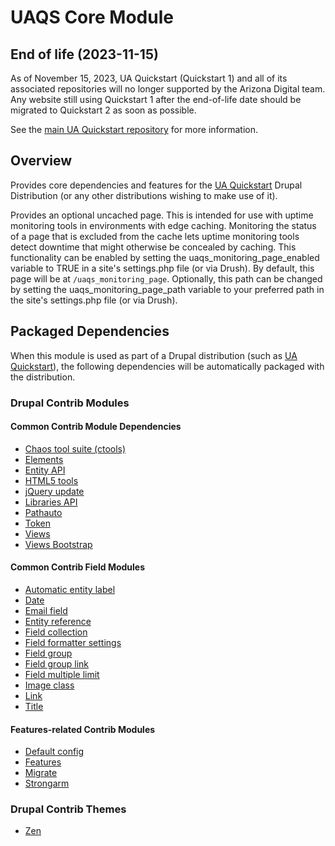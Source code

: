 # UAQS Core Module

## End of life (2023-11-15)

As of November 15, 2023, UA Quickstart (Quickstart 1) and all of its associated repositories will no longer supported by the Arizona Digital team.  Any website still using Quickstart 1 after the end-of-life date should be migrated to Quickstart 2 as soon as possible.

See the [main UA Quickstart repository](https://bitbucket.org/ua_drupal/ua_quickstart/src/7.x-1.x/README.md) for more information.

## Overview

Provides core dependencies and features for the [UA Quickstart](https://bitbucket.org/ua_drupal/ua_quickstart) Drupal Distribution (or any other distributions wishing to make use of it).

Provides an optional uncached page. This is intended for use with uptime monitoring tools in environments with edge caching. Monitoring the status of a page that is excluded from the cache lets uptime monitoring tools detect downtime that might otherwise be concealed by caching. This functionality can be enabled by setting the uaqs_monitoring_page_enabled variable to TRUE in a site's settings.php file (or via Drush). By default, this page will be at `/uaqs_monitoring_page`. Optionally, this path can be changed by setting the uaqs_monitoring_page_path variable to your preferred path in the site's settings.php file (or via Drush).

## Packaged Dependencies

When this module is used as part of a Drupal distribution (such as [UA Quickstart](https://bitbucket.org/ua_drupal/ua_quickstart)), the following dependencies will be automatically packaged with the distribution.

### Drupal Contrib Modules

#### Common Contrib Module Dependencies
- [Chaos tool suite (ctools)](https://www.drupal.org/project/ctools)
- [Elements](https://www.drupal.org/project/elements)
- [Entity API](https://www.drupal.org/project/entity)
- [HTML5 tools](https://www.drupal.org/project/html5_tools)
- [jQuery update](https://www.drupal.org/project/jquery_update)
- [Libraries API](https://www.drupal.org/project/libraries)
- [Pathauto](https://www.drupal.org/project/pathauto)
- [Token](https://www.drupal.org/project/token)
- [Views](https://www.drupal.org/project/views)
- [Views Bootstrap](https://www.drupal.org/project/views_bootstrap)

#### Common Contrib Field Modules
- [Automatic entity label](https://www.drupal.org/project/auto_entitylabel)
- [Date](https://www.drupal.org/project/date)
- [Email field](https://www.drupal.org/project/email)
- [Entity reference](https://www.drupal.org/project/entityreference)
- [Field collection](https://www.drupal.org/project/field_collection)
- [Field formatter settings](https://www.drupal.org/project/field_formatter_settings)
- [Field group](https://www.drupal.org/project/field_group)
- [Field group link](https://www.drupal.org/project/field_group_link)
- [Field multiple limit](https://www.drupal.org/project/field_multiple_limit)
- [Image class](https://www.drupal.org/project/image_class)
- [Link](https://www.drupal.org/project/link)
- [Title](https://www.drupal.org/project/title)

#### Features-related Contrib Modules
- [Default config](https://www.drupal.org/project/defaultconfig)
- [Features](https://www.drupal.org/project/features)
- [Migrate](https://www.drupal.org/project/migrate)
- [Strongarm](https://www.drupal.org/project/strongarm)

### Drupal Contrib Themes

- [Zen](https://www.drupal.org/project/zen)
